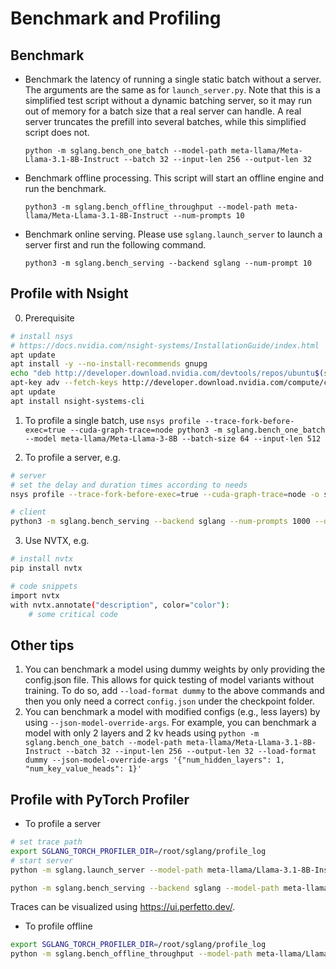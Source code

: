 # Benchmark and Profiling

## Benchmark
- Benchmark the latency of running a single static batch without a server. The arguments are the same as for `launch_server.py`.
  Note that this is a simplified test script without a dynamic batching server, so it may run out of memory for a batch size that a real server can handle. A real server truncates the prefill into several batches, while this simplified script does not.
  ```
  python -m sglang.bench_one_batch --model-path meta-llama/Meta-Llama-3.1-8B-Instruct --batch 32 --input-len 256 --output-len 32
  ```
- Benchmark offline processing. This script will start an offline engine and run the benchmark.
  ```
  python3 -m sglang.bench_offline_throughput --model-path meta-llama/Meta-Llama-3.1-8B-Instruct --num-prompts 10
  ```
- Benchmark online serving. Please use `sglang.launch_server` to launch a server first and run the following command.
  ```
  python3 -m sglang.bench_serving --backend sglang --num-prompt 10
  ```

## Profile with Nsight
0. Prerequisite
```bash
# install nsys
# https://docs.nvidia.com/nsight-systems/InstallationGuide/index.html
apt update
apt install -y --no-install-recommends gnupg
echo "deb http://developer.download.nvidia.com/devtools/repos/ubuntu$(source /etc/lsb-release; echo "$DISTRIB_RELEASE" | tr -d .)/$(dpkg --print-architecture) /" | tee /etc/apt/sources.list.d/nvidia-devtools.list
apt-key adv --fetch-keys http://developer.download.nvidia.com/compute/cuda/repos/ubuntu1804/x86_64/7fa2af80.pub
apt update
apt install nsight-systems-cli
```

1. To profile a single batch, use `nsys profile --trace-fork-before-exec=true --cuda-graph-trace=node python3 -m sglang.bench_one_batch --model meta-llama/Meta-Llama-3-8B --batch-size 64 --input-len 512`

2. To profile a server, e.g.

```bash
# server
# set the delay and duration times according to needs
nsys profile --trace-fork-before-exec=true --cuda-graph-trace=node -o sglang.out --delay 60 --duration 70 python3 -m sglang.launch_server --model-path meta-llama/Llama-3.1-8B-Instruct --disable-radix-cache

# client
python3 -m sglang.bench_serving --backend sglang --num-prompts 1000 --dataset-name random --random-input 1024 --random-output 512
```

3. Use NVTX, e.g.

```bash
# install nvtx
pip install nvtx

# code snippets
import nvtx
with nvtx.annotate("description", color="color"):
    # some critical code
```

## Other tips

1. You can benchmark a model using dummy weights by only providing the config.json file. This allows for quick testing of model variants without training. To do so, add `--load-format dummy` to the above commands and then you only need a correct `config.json` under the checkpoint folder.
2. You can benchmark a model with modified configs (e.g., less layers) by using `--json-model-override-args`. For example, you can benchmark a model with only 2 layers and 2 kv heads using `python -m sglang.bench_one_batch --model-path meta-llama/Meta-Llama-3.1-8B-Instruct --batch 32 --input-len 256 --output-len 32 --load-format dummy --json-model-override-args '{"num_hidden_layers": 1, "num_key_value_heads": 1}'`


## Profile with PyTorch Profiler
- To profile a server
```bash
# set trace path
export SGLANG_TORCH_PROFILER_DIR=/root/sglang/profile_log
# start server
python -m sglang.launch_server --model-path meta-llama/Llama-3.1-8B-Instruct

python -m sglang.bench_serving --backend sglang --model-path meta-llama/Llama-3.1-8B-Instruct --num-prompts 10 --profile
```

Traces can be visualized using https://ui.perfetto.dev/.

- To profile offline
```bash
export SGLANG_TORCH_PROFILER_DIR=/root/sglang/profile_log
python -m sglang.bench_offline_throughput --model-path meta-llama/Llama-3.1-8B-Instruct --dataset-name random --num-prompts 10 --profile --mem-frac=0.8
```
